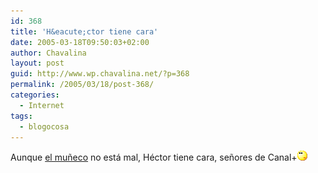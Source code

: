 ```yaml
---
id: 368
title: 'H&eacute;ctor tiene cara'
date: 2005-03-18T09:50:03+02:00
author: Chavalina
layout: post
guid: http://www.wp.chavalina.net/?p=368
permalink: /2005/03/18/post-368/
categories:
  - Internet
tags:
  - blogocosa
---
```

Aunque <a href="http://www.kirai.bitacoras.com/index.php?p=463" target="_blank">el mu&ntilde;eco</a> no est&aacute; mal, H&eacute;ctor tiene cara, se&ntilde;ores de Canal+![emo](/imagenes/emoticonos/pensativo.gif)
